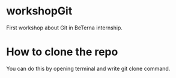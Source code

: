 # workshopGit
First workshop about Git in BeTerna internship. 

# How to clone the repo
You can do this by opening terminal and write git clone command. 

